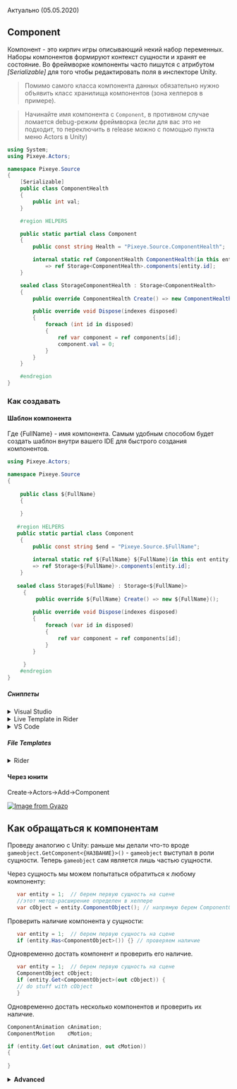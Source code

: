 Актуально (05.05.2020)

## Component
Компонент - это кирпич игры описывающий некий набор переменных. Наборы компонентов формируют контекст сущности и хранят ее состояние. Во фреймворке компоненты часто пишутся с атрибутом _[Serializable]_ для того чтобы редактировать поля в инспекторе Unity.  
>Помимо самого класса компонента данных обязательно нужно объявить класс хранилища компонентов (зона хелперов в примере).  

>Начинайте имя компонента с `Component`, в противном случае ломается debug-режим фреймворка (если для вас это не подходит, то переключить в release можно с помощью пункта меню Actors в Unity)
```csharp
using System;
using Pixeye.Actors;

namespace Pixeye.Source
{
	[Serializable]
	public class ComponentHealth
	{
		public int val;
	}

	#region HELPERS

	public static partial class Component
	{
		public const string Health = "Pixeye.Source.ComponentHealth";

		internal static ref ComponentHealth ComponentHealth(in this ent entity)
			=> ref Storage<ComponentHealth>.components[entity.id];
	}

	sealed class StorageComponentHealth : Storage<ComponentHealth>
	{
		public override ComponentHealth Create() => new ComponentHealth();

		public override void Dispose(indexes disposed)
		{
			foreach (int id in disposed)
			{
				ref var component = ref components[id];
				component.val = 0;
			}
		}
	}

	#endregion
}
```

### Как создавать 

#### Шаблон компонента
Где {FullName} - имя компонента. Самым удобным способом будет создать шаблон внутри вашего IDE для быстрого создания компонентов.
```csharp
using Pixeye.Actors;

namespace Pixeye.Source
{
 
    public class ${FullName}
    {
     
    }
      
   #region HELPERS
   public static partial class Component
    {
        public const string $end = "Pixeye.Source.$FullName";
    
		internal static ref ${FullName} ${FullName}(in this ent entity)
		=> ref Storage<${FullName}>.components[entity.id];
    }
    
   sealed class Storage${FullName} : Storage<${FullName}>
     {
	     public override ${FullName} Create() => new ${FullName}();
	     
	    public override void Dispose(indexes disposed)
		{
			foreach (var id in disposed)
			{
				ref var component = ref components[id];
			}
		}
	     
     }
    #endregion
}
```
##### Сниппеты  
<details>
	<summary>Visual Studio</summary>

Shortcut для вызова сниппета - `comp`. После двойного нажатия TAB вам нужно ввести имя компонента (без префикса Component, он уже прописан), после чего вы можете нажать снова TAB и ввести namespace, в котором находится класс компонента данных (или отредактируйте сниппет, исключив это).
```xml
<?xml version="1.0" encoding="utf-8"?>
<CodeSnippets xmlns="http://schemas.microsoft.com/VisualStudio/2005/CodeSnippet">
  <CodeSnippet Format="1.0.0">
    <Header>
      <Title>Класс компонента данных</Title>
      <Shortcut>comp</Shortcut>
      <Description>Шаблон компонента данных</Description>
      <SnippetTypes>
        <SnippetType>Expansion</SnippetType>
      </SnippetTypes>
    </Header>
    <Snippet>
      <Imports>
        <Import>
          <Namespace>Pixeye.Actors</Namespace>
        </Import>
      </Imports>
      <Declarations>
        <Literal>
          <ID>shortname</ID>
          <ToolTip>Имя компонента без суффиксов</ToolTip>
          <Default>Name</Default>
        </Literal>
        <Literal>
          <ID>namespace</ID>
          <ToolTip>Неймспэйс в котором находится класс компонента данных</ToolTip>
          <Default>Namespace</Default>
        </Literal>
      </Declarations>
      <Code Language="csharp">
        <![CDATA[
        public class Component$shortname$
        {
			$end$
        }
      
   #region HELPERS
   public static partial class Component
    {
     public const string $shortname$ = "$namespace$.Component$shortname$";
		internal static ref Component$shortname$ Component$shortname$(in this ent entity)
		=> ref Storage<Component$shortname$>.components[entity.id];
    }
    
   sealed class Storage$shortname$ : Storage<Component$shortname$>
     {
	     public override Component$shortname$ Create() => new Component$shortname$();
	     
	    public override void Dispose(indexes disposed)
		  {
			  foreach (var id in disposed)
			  {
				ref var component = ref components[id];
				//dispose (reset) logic
			  }
		  }
      
     }
    #endregion
	]]>
      </Code>
    </Snippet>
  </CodeSnippet>
</CodeSnippets>
```  

Чтобы использовать сниппет, разместите файл с расширением **.snippet** по расположению **%USERPROFILE%\Documents\Visual Studio 2019\Code Snippets\Visual C#\My Code Snippets**.  

[Руководство](https://docs.microsoft.com/ru-ru/visualstudio/ide/walkthrough-creating-a-code-snippet?view=vs-2019 "Официальное руководство с msdn") по сниппетам. [(доп.)](https://professorweb.ru/my/programs/visual-studio/level2/2_17.php "Руководство на DoctorWeb")  

</details>

<details>
<summary>Live Template in Rider</summary>  
	
Перейдите в `Settings -> Editor -> Live template`. Выберите C#, нажмите `New template` (справа ввверху). Заполните поле кода сниппета:
```csharp
    public class Component$shortname$
     {
			$end$
     }
      
   #region HELPERS
   public static partial class Component
    {
     public const string $shortname$ = "$namespace$.Component$shortname$";
		internal static ref Component$shortname$ Component$shortname$(in this Pixeye.Actors.ent entity)
		=> ref Storage<Component$shortname$>.components[entity.id];
    }
    
   sealed class Storage$shortname$ : Storage<Component$shortname$>
     {
	     public override Component$shortname$ Create() => new Component$shortname$();
	     
	     public override void Dispose(Pixeye.Actors.indexes disposed)
		  {
			  foreach (var id in disposed)
			  {
				ref var component = ref components[id];
				//dispose (reset) logic
			  }
		  }
      
     }
    #endregion
```
Настройте сниппет:  

![Настройки](https://i.gyazo.com/42b7d5c53fadc9ffcd556cd28fd50800.png)  

Расположите переменные в удобном для вас порядке их ввода (как на картинке). Также нажмите `change macro` и выберите *containing type name* для переменной `shortname`:  

![Порядок](https://i.gyazo.com/b2f99435db63fc9f095b35a2827599a9.png)  

Настройте `change macro` для `namespace`:  

![macro](https://i.gyazo.com/891d22af20b4f0d5dc8e9a01db0ec853.png)  
[Руководство](https://www.jetbrains.com/help/idea/creating-and-editing-live-templates.html "live templates for rider") по сниппетам.  

</details>  

<details>
	<summary>VS Code</summary>  
	
Shortcut для вызова сниппета - `comp`. После чего нажатием TAB или мышкой выбираем его, вводим имя компонента (без префикса Component, он уже прописан) - готово.  
Настройка сниппета: `File>Preferences>User Snippets` выбираем `csharp`, затем вставляем этот "код"(разметку json) в файл. Форматирование уже заботливо выполнено мной, но если вам не нравится перенос строки, то: SHIFT+ALT+F.  
>P.S. это глобальный файл для всех C# сниппетов
```json
	"Component": {
		"prefix": "сomp",
		"body": [
			"using System;",
			"using Pixeye.Actors;",
			"namespace Pixeye.Source",
			"{",
				"\t[Serializable]",
				"\tpublic class Component${1:FullName}",
				"\t{",
				"\t\t//Data",
				"\t}",

			"#region HELPERS",
			"\tpublic static partial class Component",
			"\t{",
				"\t\tpublic const string ${1:FullName} = \"Pixeye.Source.Component${1:FullName}\";",

				"\t\tinternal static ref Component${1:FullName} Component${1:FullName}(in this ent entity) \n\t\t\t\t=> ref Storage<Component${1:FullName}>.components[entity.id];",
			"\t}",

			"\tsealed class StorageComponent${1:FullName} : Storage<Component${1:FullName}>",
			"\t{",
				"\t\tpublic override Component${1:FullName} Create() => new Component${1:FullName}();",
				"\t\tpublic override void Dispose(indexes disposed)",
				"\t\t{",
					"\t\t\tforeach (var id in disposed)",
					"\t\t\t{",
						"\t\t\t\tref var component = ref components[id];",
					"\t\t\t}",
				"\t\t}",

			"\t}",

			"#endregion",


			"}"
		],
		"description": "New Actors Component with Helper"
	}
```

</details>

##### File Templates
<details>
	<summary>Rider</summary>  

Воспользуйтесь этим меню:  
![Меню Code Templates](https://i.gyazo.com/a562d8ff8f30bdf2763c5e9efbefbe96.png)  

Создайте новый шаблон:  
```csharp
#set($FullName = ${NAME}) 
#set($end = $FullName.substring(9))
#set($component = $FullName.substring(1))


using Pixeye.Actors;

namespace Pixeye.Source
{
 
    public class ${FullName}
    {
     
    }
      
   #region HELPERS
   public static partial class Component
    {
        public const string $end = "Pixeye.Source.$FullName";
    
        internal static ref ${FullName} c$component(in this ent entity)
        => ref Storage<${FullName}>.components[entity.id];
    }
    
   sealed class Storage${FullName} : Storage<${FullName}>
     {
         public override ${FullName} Create() => new ${FullName}();
         
        public override void Dispose(indexes disposed)
        {
            foreach (var index in disposed)
            {
                ref var component = ref components[index];
            }
        }
         
     }
    #endregion
}
```  
[Руководство](https://www.jetbrains.com/help/rider/Using_File_and_Code_Templates.html#) по File Templates.
</details>

#### Через юнити
Create->Actors->Add->Component

[![Image from Gyazo](https://i.gyazo.com/29e7fd2c1f07c7ff8104fa6d1dc7ca45.gif)](https://gyazo.com/29e7fd2c1f07c7ff8104fa6d1dc7ca45)

## Как обращаться к компонентам
Проведу аналогию с Unity: раньше мы делали что-то вроде `gameobject.GetComponent<{НАЗВАНИЕ}>()` - `gameobject` выступал в роли сущности. Теперь `gameobject` сам является лишь частью сущности.  

Через сущность мы можем попытаться обратиться к любому компоненту:
```csharp
   var entity = 1;  // берем первую сущность на сцене
   //этот метод-расширение определен в хелпере
   var cObject = entity.ComponentObject(); // напрямую берем ComponentObject
```
Проверить наличие компонента у сущности:
```csharp
   var entity = 1;  // берем первую сущность на сцене
   if (entity.Has<ComponentObject>()) {} // проверяем наличие
```
Одновременно достать компонент и проверить его наличие.
```csharp
   var entity = 1;  // берем первую сущность на сцене
   ComponentObject cObject;  
   if (entity.Get<ComponentObject>(out cObject)) {
   // do stuff with cObject
   } 
```

Одновременно достать несколько компонентов и проверить их наличие.
 
```csharp
ComponentAnimation cAnimation;
ComponentMotion    cMotion;

if (entity.Get(out cAnimation, out cMotion))
{
				 
}
```  

<details>
	<summary><b>Advanced</b></summary>  

### Создание компонентов без хелперов

Если мы не хотим использовать хелперы (из-за проблем с переименованием или по религиозным соображениям), то можем воспользоваться атрибутом `[ActorsComponent]`:
```csharp
using Pixeye.Actors;
using UnityEngine;
 
 namespace Components
 {
     [ActorsComponent]
     public class ComponentClick
     {
         public string Id;
         public Vector2 Point;
     }
 }
```
#### Особенности использования  

**Быстрый доступ из групп к компоненту через метод-расширение сломается**, так как до он был определен в коде хелпера, но теперь:
```csharp
var cClick = entity.ComponentClick()// вызовет ошибку компилляции
```
>Этот метод ничего не мешает написать снова, но тогда остается проблема с переименованием(нужно изменить имя метода-расширения вместе с именем компонента) и порция дополнительного кода.  

Поэтому для доступа к компоненту *из групп* используйте (самый быстрый способ):
```csharp
var cClick = Storage<ComponentClick>.components[entity.id]; 
```
Или напишите универсальные методы для доступа:
```csharp
	public static class Component
	{
		/*Возвращает компонент сущности, не проверяя его наличия.
		 * (группа гарантирует наличие компонента)
		 */
		public static ref T FromGroup<T>(in this ent entity)
		  => ref Storage<T>.components[entity.id];

		/*Возвращает компонент сущности в component-переменной.
		 * Ограничение where T: class существует, чтобы предостеречь
		 * от возврата компонента по значению, если он явл. структурой.
		 * Используйте для компонентов-структур предыдущий метод.
		 */
		public static void FromGroup<T>(in this ent entity, out T component) where T: class
		  => component = Storage<T>.components[entity.id];
	}
```
Тогда обращение к компоненту будет выглядеть так:
```csharp
entity.FromGroup(out ComponentInput inputData);
```

**Создание нового компонента через `entity.Set<T>()` станет дороже**, т.к. будет использоваться реализация `Storage<T>.Create` по умолчанию - `Activator.CreateInstance<T>`. Это медленнее, чем прямой вызов конструктора. В местах первых массовых инициализаций сущностей можно использовать `entity.Set<T>(T component)`:
```csharp
//создаем компонент вручную, минуя дефолтный Activator.CreateInstance<T>()
var cPlayer = new ComponentPlayer();
entity.Set(cPlayer);
```
*Dispose остается не реализованным*, поэтому за сброс значений компонентов сущности после `entity.Release()` отвечаете вы. В `entity.Set<T>()` вам может попасться старый компонент от релизнутой сущности (со старыми данными). Благодаря этому `entity.Set<T>()` не всегда будет использовать `Activator.CreateInstance<T>`, а брать компоненты из пула, что очень дешево. Поэтому применение `entity.Set<T>(T component)` целесообразно, только когда пул пуст (например, в начале игры) и нужно инициализировать большое кол-во сущностей.  

</details>
